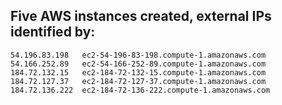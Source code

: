 ## Five AWS instances created, external IPs identified by:


```
54.196.83.198   ec2-54-196-83-198.compute-1.amazonaws.com
54.166.252.89   ec2-54-166-252-89.compute-1.amazonaws.com
184.72.132.15   ec2-184-72-132-15.compute-1.amazonaws.com
184.72.127.37   ec2-184-72-127-37.compute-1.amazonaws.com
184.72.136.222  ec2-184-72-136-222.compute-1.amazonaws.com
```

